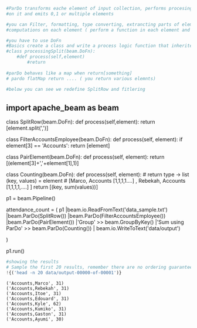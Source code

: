 ```python
#ParDo transforms eache element of input collection, performs procesing function 
#on it and emits 0,1 or multiple elements

#you can Filter, formatting, type converting, extrancting parts of element,
#computations on each element ( perform a function in each element and outputs a new Pcollection)

#you have to use DoFn
#Basics create a class and write a process logic function that inherites the beam.DoFn class
#class processingSplit(beam.DoFn):
    #def process(self,element)
        #return 
        
#parDo behaves like a map when return[something]
# pardo flatMap return .... ( you return various elemnts)
       
#below you can see we redefine SplitRow and fitlering
```

## import apache_beam as beam 

class SplitRow(beam.DoFn):
    def process(self,element):
        return [element.split(',')]
    
class FilterAccountsEmployee(beam.DoFn): 
    def process(self, element):
        if element[3] == 'Accounts':
            return [element]  
        
class PairElement(beam.DoFn):
    def process(self, element):
        return [(element[3]+','+element[1],1)]
    
class Counting(beam.DoFn):
    def process(self, element):
    # return type -> list
        (key, values) = element           # [Marco, Accounts  [1,1,1,1....] , Rebekah, Accounts [1,1,1,1,....] ]
        return [(key, sum(values))]
     

    
p1 = beam.Pipeline()

attendance_count = (
    p1
    |beam.io.ReadFromText('data_sample.txt')
    |beam.ParDo(SplitRow())
    |beam.ParDo(FilterAccountsEmployee())
    |beam.ParDo(PairElement())
    |'Group' >> beam.GroupByKey()
    |'Sum using ParDo' >> beam.ParDo(Counting())
    | beam.io.WriteToText('data/output')
    
)

p1.run()


```python
#showing the results 
# Sample the first 20 results, remember there are no ordering guarantees.
!{('head -n 20 data/output-00000-of-00001')}
```

    ('Accounts,Marco', 31)
    ('Accounts,Rebekah', 31)
    ('Accounts,Itoe', 31)
    ('Accounts,Edouard', 31)
    ('Accounts,Kyle', 62)
    ('Accounts,Kumiko', 31)
    ('Accounts,Gaston', 31)
    ('Accounts,Ayumi', 30)



```python

```


```python

```
